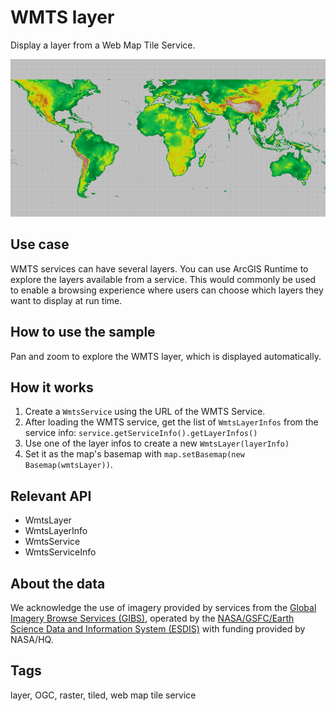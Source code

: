 # WMTS layer

Display a layer from a Web Map Tile Service.
 
![Image of WMTS layer](WmtsLayer.png)

## Use case

WMTS services can have several layers. You can use ArcGIS Runtime to explore the layers available from a service. This would commonly be used to enable a browsing experience where users can choose which layers they want to display at run time.

## How to use the sample

Pan and zoom to explore the WMTS layer, which is displayed automatically.
 
## How it works
 
1. Create a `WmtsService` using the URL of the WMTS Service.
2. After loading the WMTS service, get the list of `WmtsLayerInfos` from the service info: `service.getServiceInfo().getLayerInfos()`
3. Use one of the layer infos to create a new `WmtsLayer(layerInfo)`
4. Set it as the map's basemap with `map.setBasemap(new Basemap(wmtsLayer))`.

## Relevant API

* WmtsLayer
* WmtsLayerInfo
* WmtsService
* WmtsServiceInfo

## About the data

We acknowledge the use of imagery provided by services from the [Global Imagery Browse Services (GIBS)](https://wiki.earthdata.nasa.gov/display/GIBS/), operated by the [NASA/GSFC/Earth Science Data and Information System (ESDIS)](https://earthdata.nasa.gov/) with funding provided by NASA/HQ.

## Tags

layer, OGC, raster, tiled, web map tile service
